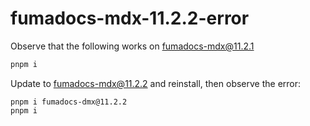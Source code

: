 # fumadocs-mdx-11.2.2-error

Observe that the following works on fumadocs-mdx@11.2.1

```sh
pnpm i
```

Update to fumadocs-mdx@11.2.2 and reinstall, then observe the error:

```
pnpm i fumadocs-dmx@11.2.2
pnpm i
```
